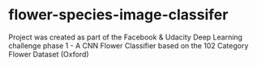 # flower-species-image-classifer
Project was created as part of the Facebook &amp; Udacity Deep Learning challenge phase 1 - A CNN Flower Classifier based on the 102 Category Flower Dataset (Oxford)
